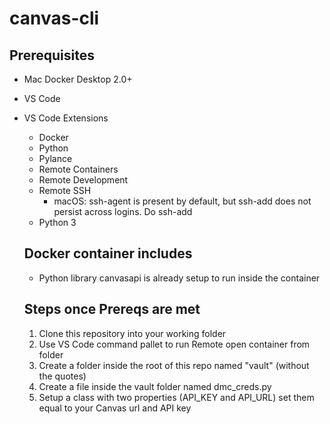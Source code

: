 # canvas-cli

## Prerequisites

- Mac Docker Desktop 2.0+
- VS Code
- VS Code Extensions
  - Docker
  - Python
  - Pylance
  - Remote Containers
  - Remote Development
  - Remote SSH
    - macOS: ssh-agent is present by default, but ssh-add does not persist across logins. Do ssh-add <keyfile>
  - Python 3
  
  ## Docker container includes
  - Python library canvasapi is already setup to run inside the container

  ## Steps once Prereqs are met
  1. Clone this repository into your working folder
  2. Use VS Code command pallet to run Remote open container from folder
  3. Create a folder inside the root of this repo named "vault" (without the quotes)
  4. Create a file inside the vault folder named dmc_creds.py
  5. Setup a class with two properties (API_KEY and API_URL)
     set them equal to your Canvas url and API key

